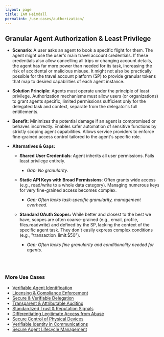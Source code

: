 ```yaml
---
layout: page
title: IAM Heimdall
permalink: /use-cases/authorization/
---
```

## Granular Agent Authorization & Least Privilege

- **Scenario**: A user asks an agent to book a specific flight for them. The agent might use the user's main travel account credentials. If these credentials also allow cancelling all trips or changing account details, the agent has far more power than needed for its task, increasing the risk of accidental or malicious misuse. It might not also be practically possible for the travel account platform (SP) to provide granular tokens that map to desired capabilities of each agent instance. 
    
- **Solution Principle**: Agents must operate under the principle of least privilege. Authorization mechanisms must allow users (or organizations) to grant agents specific, limited permissions sufficient only for the delegated task and context, separate from the delegator's full entitlements.
    
- **Benefit:** Minimizes the potential damage if an agent is compromised or behaves incorrectly. Enables safer automation of sensitive functions by strictly scoping agent capabilities. Allows service providers to enforce fine-grained access control tailored to the agent's specific role.
    
- **Alternatives & Gaps:**
    

	- **Shared User Credentials**: Agent inherits all user permissions. Fails least privilege entirely. 
		- *Gap: No granularity.*
    
	- **Static API Keys with Broad Permissions**: Often grants wide access (e.g., read/write to a whole data category). Managing numerous keys for very fine-grained access becomes complex. 
		- *Gap: Often lacks task-specific granularity, management overhead.*
    

	- **Standard OAuth Scopes:** While better and closest to the best we have, scopes are often coarse-grained (e.g., email, profile, files.readwrite) and defined by the SP, lacking the context of the specific agent task. They don't easily express complex conditions (e.g., "transaction_limit:$50"). 
		- *Gap: Often lacks fine granularity and conditionality needed for agents.*


<br><br>

### More Use Cases
- [Verifiable Agent Identification](./IDandAuth.md)
- [Licensing & Compliance Enforcement](./ComplianceEnforcement.md)
- [Secure & Verifiable Delegation](./delegationofauthority.md)
- [Transparent & Attributable Auditing](./AgentAuditing.md)
- [Standardized Trust & Reputation Signals](./TrustSignals.md)
- [Differentiating Legitimate Access from Abuse](./BotAbuse.md)
- [Secure Control of Physical Devices](./PhysicalDevices.md)
- [Verifiable Identity in Communications](./VoiceVerification.md)
- [Secure Agent Lifecycle Management](./LifecycleManagement.md)